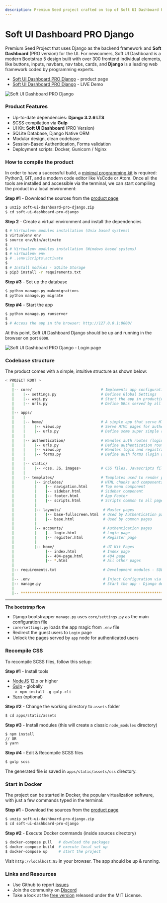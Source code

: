 ```yaml
---
description: Premium Seed project crafted on top of Soft UI Dashboard PRO and Django
---
```


# Soft UI Dashboard PRO Django

Premium Seed Project that uses Django as the backend framework and **Soft Dashboard** (PRO version) for the UI. For newcomers, Soft UI Dashboard is a modern Bootstrap 5 design built with over 300 frontend individual elements, like buttons, inputs, navbars, nav tabs, cards, and **Django** is a leading web framework coded by programming experts.

* [Soft UI Dashboard PRO Django](https://www.creative-tim.com/product/soft-ui-dashboard-pro-django) - product page
* [Soft UI Dashboard PRO Django](https://www.creative-tim.com/live/soft-ui-dashboard-pro-django) - LIVE Demo

![Soft UI Dashboard PRO Django](https://user-images.githubusercontent.com/51070104/139218713-501c507a-2848-4eea-93b9-8f880c707088.png)


### Product Features

* Up-to-date dependencies: **Django 3.2.6 LTS**
* SCSS compilation via **Gulp**
* UI Kit: **Soft UI Dashboard** (PRO Version)
* SQLite Database, Django Native ORM
* Modular design, clean codebase
* Session-Based Authentication, Forms validation
* Deployment scripts: Docker, Gunicorn / Nginx


### How to compile the product

In order to have a successful build, a [minimal programming kit](https://docs.appseed.us/content/tutorials/minimal-programming-kit) is required: Python3, GIT, and a modern code editor like VsCode or Atom. Once all the tools are installed and accessible via the terminal, we can start compiling the product in a local environment:&#x20;

**Step #1** - Download the sources from the [product page](https://www.creative-tim.com/product/soft-ui-dashboard-pro-django)

```bash
$ unzip soft-ui-dashboard-pro-django.zip
$ cd soft-ui-dashboard-pro-django 
```

**Step 2** - Create a virtual environment and install the dependencies

```bash
$ # Virtualenv modules installation (Unix based systems)
$ virtualenv env
$ source env/bin/activate
$
$ # Virtualenv modules installation (Windows based systems)
$ # virtualenv env
$ # .\env\Scripts\activate
$
$ # Install modules - SQLite Storage
$ pip3 install -r requirements.txt
```

**Step #3** - Set up the database

```bash
$ python manage.py makemigrations
$ python manage.py migrate
```

**Step #4** - Start the app

```bash
$ python manage.py runserver
$
$ # Access the app in the browser: http://127.0.0.1:8000/
```

At this point, Soft UI Dashboard Django should be up and running in the browser on port `8000`.

![Soft UI Dashboard PRO Django - Login page](https://user-images.githubusercontent.com/51070104/139219063-0f170797-2e83-4747-8c1b-58ed41c82a97.png)


### Codebase structure

The product comes with a simple, intuitive structure as shown below:

```bash
< PROJECT ROOT >
   |
   |-- core/                               # Implements app configuration
   |    |-- settings.py                    # Defines Global Settings
   |    |-- wsgi.py                        # Start the app in production
   |    |-- urls.py                        # Define URLs served by all apps/nodes
   |
   |-- apps/
   |    |
   |    |-- home/                          # A simple app that serve HTML files
   |    |    |-- views.py                  # Serve HTML pages for authenticated users
   |    |    |-- urls.py                   # Define some super simple routes  
   |    |
   |    |-- authentication/                # Handles auth routes (login and register)
   |    |    |-- urls.py                   # Define authentication routes  
   |    |    |-- views.py                  # Handles login and registration  
   |    |    |-- forms.py                  # Define auth forms (login and register) 
   |    |
   |    |-- static/
   |    |    |-- <css, JS, images>         # CSS files, Javascripts files
   |    |
   |    |-- templates/                     # Templates used to render pages
   |         |-- includes/                 # HTML chunks and components
   |         |    |-- navigation.html      # Top menu component
   |         |    |-- sidebar.html         # Sidebar component
   |         |    |-- footer.html          # App Footer
   |         |    |-- scripts.html         # Scripts common to all pages
   |         |
   |         |-- layouts/                   # Master pages
   |         |    |-- base-fullscreen.html  # Used by Authentication pages
   |         |    |-- base.html             # Used by common pages
   |         |
   |         |-- accounts/                  # Authentication pages
   |         |    |-- login.html            # Login page
   |         |    |-- register.html         # Register page
   |         |
   |         |-- home/                      # UI Kit Pages
   |              |-- index.html            # Index page
   |              |-- 404-page.html         # 404 page
   |              |-- *.html                # All other pages
   |
   |-- requirements.txt                     # Development modules - SQLite storage
   |
   |-- .env                                 # Inject Configuration via Environment
   |-- manage.py                            # Start the app - Django default start script
   |
   |-- ************************************************************************
```

****

**The bootstrap flow**

* Django bootstrapper `manage.py` uses `core/settings.py` as the main configuration file
* `core/settings.py` loads the app magic from `.env` file
* Redirect the guest users to `Login` page
* Unlock the pages served by `app` node for authenticated users



### Recompile CSS

To recompile SCSS files, follow this setup:

**Step #1** - Install tools

* [NodeJS](https://nodejs.org/en/) 12.x or higher
* [Gulp](https://gulpjs.com) - globally
  * `npm install -g gulp-cli`
* [Yarn](https://yarnpkg.com) (optional)&#x20;

**Step #2** - Change the working directory to `assets` folder

```bash
$ cd apps/static/assets
```

**Step #3** - Install modules (this will create a classic `node_modules` directory)

```bash
$ npm install
// OR
$ yarn
```

**Step #4** - Edit & Recompile SCSS files

```bash
$ gulp scss
```

The generated file is saved in `apps/static/assets/css` directory.



### Start in Docker

The project can be started in Docker, the popular virtualization software, with just a few commands typed in the terminal:

**Step #1** - Download the sources from the [product page](https://www.creative-tim.com/product/soft-ui-dashboard-django)

```bash
$ unzip soft-ui-dashboard-pro-django.zip
$ cd soft-ui-dashboard-pro-django 
```

**Step #2** - Execute Docker commands (inside sources directory)

```bash
$ docker-compose pull   # download the packages 
$ docker-compose build  # execute local set up
$ docker-compose up     # start the project 
```

Visit `http://localhost:85` in your browser. The app should be up & running.



### Links and Resources

* Use Github to report [issues](https://github.com/creativetimofficial/soft-ui-dashboard-django/issues)&#x20;
* Join the community on [Discord](https://discord.gg/pbr6WF53)&#x20;
* Take a look at the [free version](https://www.creative-tim.com/product/soft-ui-dashboard-django) released under the MIT License. 


